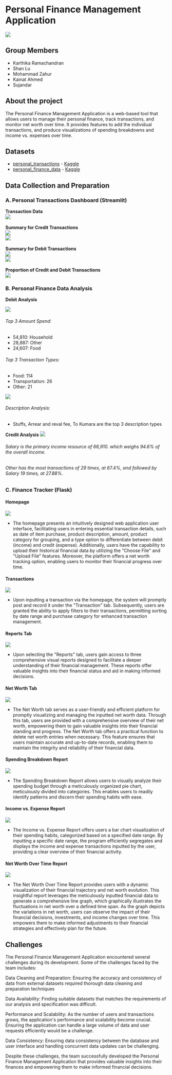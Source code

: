 # Personal Finance Management Application
![](https://github.com/Emmalu868/Capstone-Project/blob/main/Images/load-image-1-1.jpg)

## Group Members
- Karthika Ramachandran
- Shan Lu
- Mohammad Zahur
- Kainat Ahmed
- Sujandar

## About the project
The Personal Finance Management Application is a web-based tool that allows users to manage their personal finance, track transactions, and monitor net worth over time. It provides features to add the individual transactions, and produce visualizations of spending breakdowns and income vs. expenses over time.

## Datasets
* [personal_transactions](https://github.com/Emmalu868/Capstone-Project/blob/main/Resources/personal_transactions.csv) - [Kaggle](https://www.kaggle.com/datasets/bukolafatunde/personal-finance?resource=download&select=personal_transactions.csv)
* [personal_finance_data](https://github.com/Emmalu868/Capstone-Project/blob/main/Resources/personal_finance_data.csv) - [Kaggle](https://www.kaggle.com/datasets/abhilashayagyaseni/personal-finance-dataset?resource=download)

## Data Collection and Preparation
### A. Personal Transactions Dashboard (Streamlit)
**Transaction Data**<br>
![](https://github.com/Emmalu868/Capstone-Project/blob/main/Images/Karthika/1.png)
<br>
<br>
**Summary for Credit Transactions**<br>
![](https://github.com/Emmalu868/Capstone-Project/blob/main/Images/Karthika/sumcred.png)
<br>
![](https://github.com/Emmalu868/Capstone-Project/blob/main/Images/Karthika/barcred.png)
<br>
<br>
**Summary for Debit Transactions**<br>
![](https://github.com/Emmalu868/Capstone-Project/blob/main/Images/Karthika/sumdeb.png)
<br>
![](https://github.com/Emmalu868/Capstone-Project/blob/main/Images/Karthika/bardeb.png)
<br>
<br>
**Proportion of Credit and Debit Transactions**<br>
![](https://github.com/Emmalu868/Capstone-Project/blob/main/Images/Karthika/pie.png)

### B. Personal Finance Data Analysis

**Debit Analysis**

![](https://github.com/Emmalu868/Capstone-Project/blob/main/Images/emma_category_analysis.png)
###### Top 3 Amount Spend: 
- 54,810: Household
- 28,887: Other
- 24,607: Food

###### Top 3 Transaction Types:
- Food: 114 
- Transportation: 26
- Other: 21

![](https://github.com/Emmalu868/Capstone-Project/blob/main/Images/emma_description_analysis.png)
###### Description Analysis:
- Stuffs, Arrear and reval fee, To Kumara are the top 3 description types

**Credit Analysis**
![](https://github.com/Emmalu868/Capstone-Project/blob/main/Images/emma_cr_category_analysis.png)
###### Salary is the primary income resource of 66,910. which weighs 94.6% of the overall income.
###### Other has the most transactions of 29 times, at 67.4%, and followed by Salary 19 times, at 27.88%.


### C. Finance Tracker (Flask)

#### Homepage 
![](https://github.com/Emmalu868/Capstone-Project/blob/main/Images/homepage.png)

- The homepage presents an intuitively designed web application user interface, facilitating users in entering essential transaction details, such as date of item purchase, product description, amount, product category for grouping, and a type option to differentiate between debit (income) and credit (expense). Additionally, users have the capability to upload their historical financial data by utilizing the "Choose File" and "Upload File" features. Moreover, the platform offers a net worth tracking option, enabling users to monitor their financial progress over time.


#### Transactions
![](https://github.com/Emmalu868/Capstone-Project/blob/main/Images/trans.png)

- Upon inputting a transaction via the homepage, the system will promptly post and record it under the "Transaction" tab. Subsequently, users are granted the ability to apply filters to their transactions, permitting sorting by date range and purchase category for enhanced transaction management.


#### Reports Tab
![](https://github.com/Emmalu868/Capstone-Project/blob/main/Images/report.png)

- Upon selecting the "Reports" tab, users gain access to three comprehensive visual reports designed to facilitate a deeper understanding of their financial management. These reports offer valuable insights into their financial status and aid in making informed decisions.


#### Net Worth Tab
![](https://github.com/Emmalu868/Capstone-Project/blob/main/Images/report.png)

- The Net Worth tab serves as a user-friendly and efficient platform for promptly visualizing and managing the inputted net worth data. Through this tab, users are provided with a comprehensive overview of their net worth, empowering them to gain valuable insights into their financial standing and progress. The Net Worth tab offers a practical function to delete net worth entries when necessary. This feature ensures that users maintain accurate and up-to-date records, enabling them to maintain the integrity and reliability of their financial data.


#### Spending Breakdown Report
![](https://github.com/Emmalu868/Capstone-Project/blob/main/Images/report1.png)

- The Spending Breakdown Report allows users to visually analyze their spending budget through a meticulously organized pie chart, meticulously divided into categories. This enables users to readily identify patterns and discern their spending habits with ease.


#### Income vs. Expense Report
![](https://github.com/Emmalu868/Capstone-Project/blob/main/Images/report2.png)

- The Income vs. Expense Report offers users a bar chart visualization of their spending habits, categorized based on a specified date range. By inputting a specific date range, the program efficiently segregates and displays the income and expense transactions inputted by the user, providing a clear overview of their financial activity.


#### Net Worth Over Time Report
![](https://github.com/Emmalu868/Capstone-Project/blob/main/Images/report3.png)

- The Net Worth Over Time Report provides users with a dynamic visualization of their financial trajectory and net worth evolution. This insightful report leverages the meticulously inputted financial data to generate a comprehensive line graph, which graphically illustrates the fluctuations in net worth over a defined time span. As the graph depicts the variations in net worth, users can observe the impact of their financial decisions, investments, and income changes over time. This empowers them to make informed adjustments to their financial strategies and effectively plan for the future.


## Challenges 
The Personal Finance Management Application encountered several challenges during its development. Some of the challenges faced by the team includes:

Data Cleaning and Preparation: Ensuring the accuracy and consistency of data from external datasets required thorough data cleaning and preparation techniques

Data Availability: Finding suitable datasets that matches the requirements of our analysis and specification was difficult.

Performance and Scalability: As the number of users and transactions grows, the application's performance and scalability become crucial. Ensuring the application can handle a large volume of data and user requests efficiently would be a challenge.

Data Consistency: Ensuring data consistency between the database and user interface and handling concurrent data updates can be challenging.

Despite these challenges, the team successfully developed the Personal Finance Management Application that provides valuable insights into their finances and empowering them to make informed financial decisions.



  
